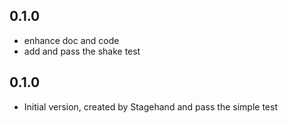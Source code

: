 ## 0.1.0

- enhance doc and code
- add and pass the shake test

## 0.1.0

- Initial version, created by Stagehand and pass the simple test
